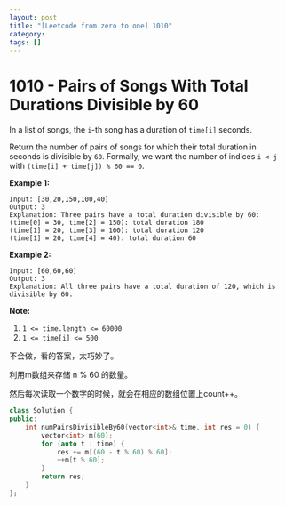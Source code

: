 ```yaml
---
layout: post
title: "[Leetcode from zero to one] 1010"
category: 
tags: []
---
```


# 1010 - Pairs of Songs With Total Durations Divisible by 60

In a list of songs, the `i`-th song has a duration of `time[i]` seconds. 

Return the number of pairs of songs for which their total duration in seconds is divisible by `60`.  Formally, we want the number of indices `i < j` with `(time[i] + time[j]) % 60 == 0`.

 

**Example 1:**

```
Input: [30,20,150,100,40]
Output: 3
Explanation: Three pairs have a total duration divisible by 60:
(time[0] = 30, time[2] = 150): total duration 180
(time[1] = 20, time[3] = 100): total duration 120
(time[1] = 20, time[4] = 40): total duration 60
```

**Example 2:**

```
Input: [60,60,60]
Output: 3
Explanation: All three pairs have a total duration of 120, which is divisible by 60.
```

 

**Note:**

1. `1 <= time.length <= 60000`
2. `1 <= time[i] <= 500`

不会做，看的答案，太巧妙了。

利用m数组来存储 n % 60 的数量。

然后每次读取一个数字的时候，就会在相应的数组位置上count++。

```c++
class Solution {
public:
    int numPairsDivisibleBy60(vector<int>& time, int res = 0) {
        vector<int> m(60);
        for (auto t : time) {
            res += m[(60 - t % 60) % 60];
            ++m[t % 60];
        }
        return res;
    }
};
```

